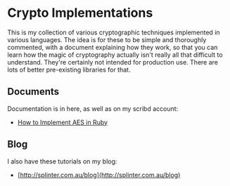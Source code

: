 Crypto Implementations
======================

This is my collection of various cryptographic techniques implemented in various languages.
The idea is for these to be simple and thoroughly commented, with a document explaining how they work, so that you can learn how the magic of cryptography actually isn't really all that difficult to understand.
They're certainly not intended for production use. There are lots of better pre-existing libraries for that.

Documents
---------
Documentation is in here, as well as on my scribd account:

* [How to Implement AES in Ruby](http://www.scribd.com/doc/33686967/How-to-Implement-AES-in-Ruby)

Blog
----
I also have these tutorials on my blog:

* [http://splinter.com.au/blog](http://splinter.com.au/blog)